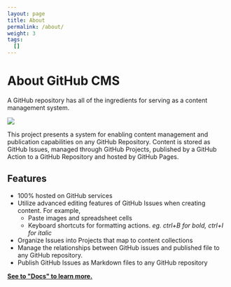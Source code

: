 ```yaml
---
layout: page
title: About
permalink: /about/
weight: 3
tags: 
  []
---
```


# About GitHub CMS

A GitHub repository has all of the ingredients for serving as a content management system.

<p><img src="https://paulkoanui.github.io/github-cms-docs/assets/github-cms-diagram.svg"></p>

This project presents a system for enabling content management and publication capabilities on any GitHub Repository.  Content is stored as GitHub Issues, managed through GitHub Projects, published by a GitHub Action to a GitHub Repository and hosted by GitHub Pages.

## Features
- 100% hosted on GitHub services
- Utilize advanced editing features of GitHub Issues when creating content.  For example,
  - Paste images and spreadsheet cells
  - Keyboard shortcuts for formatting actions. _eg. ctrl+B for bold, ctrl+I for italic_
- Organize Issues into Projects that map to content collections
- Manage the relationships between GitHub issues and published file to any GitHub repository.
- Publish GitHub Issues as Markdown files to any GitHub repository

[**See to "Docs" to learn more.**](https://paulkoanui.github.io/github-cms-docs/docs/)